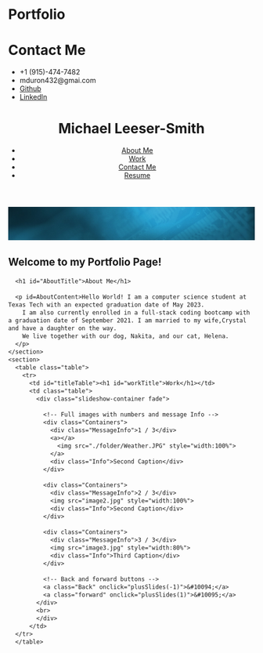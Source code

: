 # Portfolio
<footer>
  <container id = "Contact-Me">
    <h1 id="contactTitle">Contact Me</h1>
      <ul>
        <li id="number" class="list">+1 (915)-474-7482</li>
        <li id="email" class="list">mduron432@gmai.com</li>
        <li id="github" class=list><a href="https://github.com/mleesers">Github</a></li>
        <li id="linkedIn" class="list"><a href="https://www.linkedin.com/in/michael-leeser-smith-9a459b151/">LinkedIn</a></li>
      </ul>
    </container>
</footer>
<!DOCTYPE html>
<html lang="en">

<head>
  <meta charset="UTF-8">
  <meta http-equiv="X-UA-Compatible" content="IE=edge">
  <title>Michael Leeser-Smith</title>
  <link rel="stylesheet" href="folder/blank.css">
  <link rel="stylesheet" href="./style.css" />
</head>
<header>
  <h1>Michael Leeser-Smith</h1>
  <nav>
    <ul>
      <li>
        <a href="#About-Me" class="links">About Me</a>
      </li>
      <li>
        <a href="#Work" class="links">Work</a>
      </li>
      <li>
        <a href="#Contact-Me" class="links">Contact Me</a>
      </li>
      <li>
        <a href="folder/Resume1.docx" class="links">Resume</a>
      </li>
  </ul>
  </nav>  

</header>

<body>
  <div class="headImage">
    <img src="./folder/header_blue_background.jpg">
    <h2 id="Welcome">Welcome to my Portfolio Page!</h2>
  </div>
  <article class="content">
    <section id = "About-Me">

      <h1 id="AboutTitle">About Me</h1>

      <p id=AboutContent>Hello World! I am a computer science student at Texas Tech with an expected graduation date of May 2023.
        I am also currently enrolled in a full-stack coding bootcamp with a graduation date of September 2021. I am married to my wife,Crystal and have a daughter on the way.
        We live together with our dog, Nakita, and our cat, Helena.
      </p>
    </section>
    <section>
      <table class="table">
        <tr>
          <td id="titleTable"><h1 id="workTitle">Work</h1></td>
          <td class="table">
            <div class="slideshow-container fade">

              <!-- Full images with numbers and message Info -->
              <div class="Containers">
                <div class="MessageInfo">1 / 3</div>
                <a></a>
                  <img src="./folder/Weather.JPG" style="width:100%">
                </a>
                <div class="Info">Second Caption</div>
              </div>
            
              <div class="Containers">
                <div class="MessageInfo">2 / 3</div>
                <img src="image2.jpg" style="width:100%">
                <div class="Info">Second Caption</div>
              </div>
            
              <div class="Containers">
                <div class="MessageInfo">3 / 3</div>
                <img src="image3.jpg" style="width:80%">
                <div class="Info">Third Caption</div>
              </div>
            
              <!-- Back and forward buttons -->
              <a class="Back" onclick="plusSlides(-1)">&#10094;</a>
              <a class="forward" onclick="plusSlides(1)">&#10095;</a>
            </div>
            <br>
            </div>
          </td>
      </tr>
      </table>